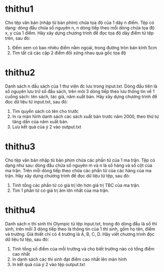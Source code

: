 # thithu1
Cho tệp văn bản (nhập từ bàn phím) chứa tọa độ của 1 dãy n điểm. Tệp có dạng: dòng đầu chứa số nguyên n, n dòng tiếp theo mỗi dòng chứa tọa độ x, y của 1 điểm. Hãy xây dựng chương trình để đọc tọa độ dãy điểm từ tệp trên, sau đó:
1. Đếm xem có bao nhiêu điểm nằm ngoài, trong đường tròn bán kính 5cm
2. Tìm tất cả các cặp 2 điểm đối xứng nhau qua gốc tọa độ
# thithu2
Danh sách n đầu sách của 1 thư viện đc lưu trong input.txt. Dòng đầu tiên là số nguyên lưu trữ số đầu sách, trên mõi 3 dòng tiếp theo lưu thông tin về 1 cuống sách: tên sách, tác giả, năm xuất bản. Hãy xây dựng chương trình để đọc dữ liệu từ input.txt, sau đó:
1. Tìm quyển sách có tên cho trước
2. In ra màn hình danh sách các sách xuất bản trước năm 2000, theo thứ tự tăng dần của năm xuất bản.
3. Lưu kết quả của ý 2 vào output.txt
# thithu3
Cho tệp văn bản nhập từ bàn phím chứa các phần tử của 1 ma trận. Tệp có dạng như sau: dòng đầu chứa số nguyên m và n là số hàng và số cột của ma trận. Trên mỗi dòng tiếp theo chứa các phần tử của các hàng của ma trận. Hãy xây dựng chương trình để đọc dữ liệu từ tệp, sau đó:
1. Tính tổng các phần tử có giá trị lớn hơn giá trị TBC của ma trận.
2. Tìm 1 phần tử có giá trị âm lớn nhất của ma trận.
# thithu4
Danh sách n thí sinh thi Olympic từ tệp input.txt, trong đó dòng đầu là số thí sinh, trên mỗi 3 dòng tiếp theo là thông tin của 1 thí sinh, gồm họ tên, điểm và trường. Giả thiết chỉ có 4 trường là A, B, C, D. Hãy viết chương trình đọc dữ liệu từ tệp, sau đó:
1. Tính tổng số điểm của mỗi trường và cho biết trường nào có tổng điểm cao nhất
2. In danh sách các thí sinh đạt điểm cao nhất lên màn hình
3. In kết quả của ý 2 vào tệp output.txt